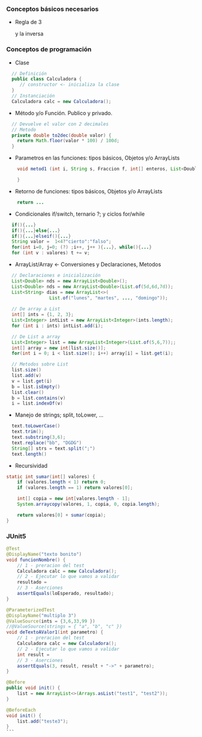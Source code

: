 
### Conceptos básicos necesarios
- Regla de 3

  y la inversa

### Conceptos de programación
- Clase
```java
  // Definición
  public class Calculadora {
     // constructor <- inicializa la clase
  }
  // Instanciación
  Calculadora calc = new Calculadora();
```
- Método y/o Función. Publico y privado.
```java
  // Devuelve el valor con 2 decimales
  // Metodo 
  private double to2dec(double valor) {
    return Math.floor(valor * 100) / 100d;
  }
```
- Parametros en las funciones: tipos básicos, Objetos y/o ArrayLists
```java
    void metod1 (int i, String s, Fraccion f, int[] enteros, List<Doubles> dobles){

    }
```
- Retorno de funciones: tipos básicos, Objetos y/o ArrayLists
```java
    return ...
```
- Condicionales if/switch, ternario ?; y ciclos for/while
```java
  if(){...}
  if(){...}else{...}
  if(){...}elseif(){...}
  String valor =  1<4?"cierto":"falso";
  for(int i=0, j=0; (?) ;i++, j++ ){...}, while(){...}
  for (int v : valores) t += v;
```
- ArrayList/Array <- Conversiones y Declaraciones, Metodos
```java
  // Declaraciones e inicialización
  List<Double> nds = new ArrayList<Double>();
  List<Double> nds = new ArrayList<Double>(List.of(5d,6d,7d));
  List<String> dias = new ArrayList<>(
                List.of("lunes", "martes", ..., "domingo"));
  
  // De array a List
  int[] ints = {1, 2, 3};
  List<Integer> intList = new ArrayList<Integer>(ints.length);
  for (int i : ints) intList.add(i);

  // De List a array
  List<Integer> list = new ArrayList<Integer>(List.of(5,6,7));;
  int[] array = new int[list.size()];
  for(int i = 0; i < list.size(); i++) array[i] = list.get(i);

  // Metodos sobre List
  list.size()
  list.add(v)
  v = list.get(i)
  b = list.isEmpty()
  list.clear()
  b = list.contains(v)
  i = list.indexOf(v)

```
- Manejo de strings; split, toLower, ...
```java
  text.toLowerCase()
  text.trim();  
  text.substring(3,6);
  text.replace("bb", "DGDG")
  String[] strs = text.split(";")
  text.length()
```
- Recursividad
```java
static int sumar(int[] valores) {
    if (valores.length < 1) return 0;
    if (valores.length == 1) return valores[0];

    int[] copia = new int[valores.length - 1];
    System.arraycopy(valores, 1, copia, 0, copia.length);

    return valores[0] + sumar(copia);
}
```

### JUnit5

````java
@Test
@DisplayName("texto bonito")
void funcionNombre() {
    // 1 - preracion del test
    Calculadora calc = new Calculadora();
    // 2 - Ejecutar lo que vamos a validar
    resultado = 
    // 3 - Aserciones
    assertEquals(loEsperado, resultado);
}

@ParameterizedTest
@DisplayName("multiplo 3")
@ValueSource(ints = {3,6,33,99 })
//@ValueSource(strings = { "a", "b", "c" })
void deTextoAValor1(int parametro) {
    // 1 - preracion del test
    Calculadora calc = new Calculadora();
    // 2 - Ejecutar lo que vamos a validar
    int result = 
    // 3 - Aserciones
    assertEquals(3, result, result + "->" + parametro);
}

@Before
public void init() {
    list = new ArrayList<>(Arrays.asList("test1", "test2"));
}

@BeforeEach 
void init() {
    list.add("teste3");
}
```